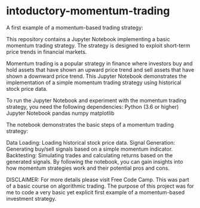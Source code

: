 # intoductory-momentum-trading
A first example of a momentum-based trading strategy:

This repository contains a Jupyter Notebook implementing a basic momentum trading strategy. The strategy is designed to exploit short-term price trends in financial markets.

Momentum trading is a popular strategy in finance where investors buy and hold assets that have shown an upward price trend and sell assets that have shown a downward price trend. This Jupyter Notebook demonstrates the implementation of a simple momentum trading strategy using historical stock price data.

To run the Jupyter Notebook and experiment with the momentum trading strategy, you need the following dependencies:
Python (3.6 or higher)
Jupyter Notebook
pandas
numpy
matplotlib


The notebook demonstrates the basic steps of a momentum trading strategy:

Data Loading: Loading historical stock price data.
Signal Generation: Generating buy/sell signals based on a simple momentum indicator.
Backtesting: Simulating trades and calculating returns based on the generated signals.
By following the notebook, you can gain insights into how momentum strategies work and their potential pros and cons.

DISCLAIMER:
For more details please visit Free Code Camp. This was part of a basic course on algorithmic trading.  The purpose of this project was for me to code a very basic yet explicit first example of a momentum-based investment strategy.
